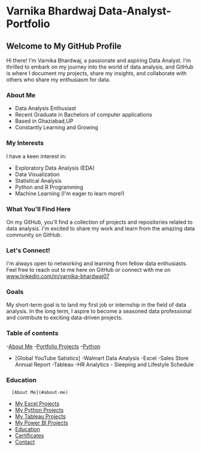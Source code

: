 # Varnika Bhardwaj Data-Analyst-Portfolio
## Welcome to My GitHub Profile 

Hi there! I'm Varnika Bhardwaj, a passionate and aspiring Data Analyst. I'm thrilled to embark on my journey into the world of data analysis, and GitHub is where I document my projects, share my insights, and collaborate with others who share my enthusiasm for data.

### About Me
<a Table of content="about-me"></a>

-  Data Analysis Enthusiast
-  Recent Graduate in Bachelors of computer applications
-  Based in Ghaziabad,UP
-  Constantly Learning and Growing

### My Interests

I have a keen interest in:

- Exploratory Data Analysis (EDA)
- Data Visualization
- Statistical Analysis
- Python and R Programming
- Machine Learning (I'm eager to learn more!)

### What You'll Find Here

On my GitHub, you'll find a collection of projects and repositories related to data analysis. I'm excited to share my work and learn from the amazing data community on GitHub.

### Let's Connect!

I'm always open to networking and learning from fellow data enthusiasts. Feel free to reach out to me here on GitHub or connect with me on www.linkedin.com/in/varnika-bhardwaj07

### Goals

My short-term goal is to land my first job or internship in the field of data analysis. In the long term, I aspire to become a seasoned data professional and contribute to exciting data-driven projects.

### Table of contents
-[About Me](#About-Me)
-[Portfolio Projects](#portfolio-projects)
<a Table of content="Portfolio-Projects"></a>
  -[Python](#Python)
   - [Global YouTube Satistics]
    <a Table of content="Global YouTube Satistics "></a>
    -Walmart Data Analysis
     <a Table of content="-Walmart Data Analysis "></a>
   -Excel
    -Sales Store Annual Report 
     <a Table of content=" Sales Store Annual Report "></a>
   -Tableau
    -HR Analytics
     <a Table of content="HR Analytics "></a>
    - Sleeping and Lifestyle Schedule
      <a Table of content="Sleeping and Lifestyle Schedule"></a>
   ### Education
      [About Me](#about-me)
- [My Excel Projects](#my-excel-projects)
- [My Python Projects](#my-python-projects)
- [My Tableau Projects](#my-tableau-projects)
- [My Power BI Projects](#my-power-bi-projects)
- [Education](#education)
- [Certificates](#certificates)
- [Contact](#contact)
       
     
     
    
   
   

















